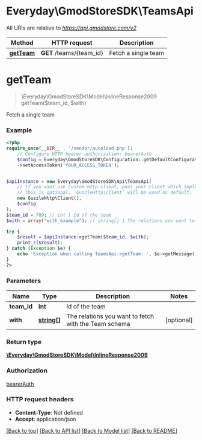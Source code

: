 # Everyday\GmodStoreSDK\TeamsApi

All URIs are relative to *https://api.gmodstore.com/v2*

Method | HTTP request | Description
------------- | ------------- | -------------
[**getTeam**](TeamsApi.md#getteam) | **GET** /teams/{team_id} | Fetch a single team

# **getTeam**
> \Everyday\GmodStoreSDK\Model\InlineResponse2009 getTeam($team_id, $with)

Fetch a single team

### Example
```php
<?php
require_once(__DIR__ . '/vendor/autoload.php');
    // Configure HTTP bearer authorization: bearerAuth
    $config = Everyday\GmodStoreSDK\Configuration::getDefaultConfiguration()
    ->setAccessToken('YOUR_ACCESS_TOKEN');


$apiInstance = new Everyday\GmodStoreSDK\Api\TeamsApi(
    // If you want use custom http client, pass your client which implements `GuzzleHttp\ClientInterface`.
    // This is optional, `GuzzleHttp\Client` will be used as default.
    new GuzzleHttp\Client(),
    $config
);
$team_id = 789; // int | Id of the team
$with = array("with_example"); // string[] | The relations you want to fetch with the Team schema

try {
    $result = $apiInstance->getTeam($team_id, $with);
    print_r($result);
} catch (Exception $e) {
    echo 'Exception when calling TeamsApi->getTeam: ', $e->getMessage(), PHP_EOL;
}
?>
```

### Parameters

Name | Type | Description  | Notes
------------- | ------------- | ------------- | -------------
 **team_id** | **int**| Id of the team |
 **with** | [**string[]**](../Model/string.md)| The relations you want to fetch with the Team schema | [optional]

### Return type

[**\Everyday\GmodStoreSDK\Model\InlineResponse2009**](../Model/InlineResponse2009.md)

### Authorization

[bearerAuth](../../README.md#bearerAuth)

### HTTP request headers

 - **Content-Type**: Not defined
 - **Accept**: application/json

[[Back to top]](#) [[Back to API list]](../../README.md#documentation-for-api-endpoints) [[Back to Model list]](../../README.md#documentation-for-models) [[Back to README]](../../README.md)

